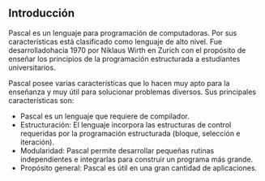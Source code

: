 ## Introducción

Pascal es un lenguaje para programación de computadoras. Por sus características está clasificado como lenguaje de alto nivel. Fue desarrolladohacia 1970 por Niklaus Wirth en Zurich con el propósito de enseñar los principios de la programación estructurada a estudiantes universitarios.

Pascal posee varias características que lo hacen muy apto para la enseñanza y muy útil para solucionar problemas diversos. Sus principales características son:

* Pascal es un lenguaje que requiere de compilador.
* Estructuración: El lenguaje incorpora las estructuras de control requeridas por la programación estructurada (bloque, selección e iteración).
* Modularidad: Pascal permite desarrollar pequeñas rutinas independientes e integrarlas para construir un programa más grande.
* Propósito general: Pascal es útil en una gran cantidad de aplicaciones.